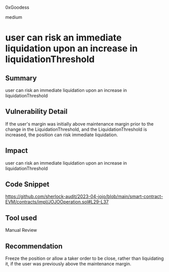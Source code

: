 0xGoodess

medium

# user can risk an immediate liquidation upon an increase in liquidationThreshold

## Summary
user can risk an immediate liquidation upon an increase in liquidationThreshold

## Vulnerability Detail
If the user's margin was initially above maintenance margin prior to the change in the LiquidationThreshold, and the LiquidationThreshold is increased, the position can risk immediate liquidation.

## Impact
user can risk an immediate liquidation upon an increase in liquidationThreshold

## Code Snippet
https://github.com/sherlock-audit/2023-04-jojo/blob/main/smart-contract-EVM/contracts/impl/JOJOOperation.sol#L29-L37

## Tool used

Manual Review

## Recommendation
Freeze the position or allow a taker order to be close, rather than liquidating it, if the user was previously above the maintenance margin.
